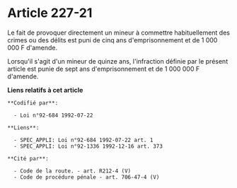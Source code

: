 # Article 227-21

Le fait de provoquer directement un mineur à commettre habituellement des crimes ou des délits est puni de cinq ans
d'emprisonnement et de 1 000 000 F d'amende.

Lorsqu'il s'agit d'un mineur de quinze ans, l'infraction définie par le présent article est punie de sept ans
d'emprisonnement et de 1 000 000 F d'amende.

**Liens relatifs à cet article**

	**Codifié par**:

	  - Loi n°92-684 1992-07-22

	**Liens**:

	  - SPEC_APPLI: Loi n°92-684 1992-07-22 art. 1
	  - SPEC_APPLI: Loi n°92-1336 1992-12-16 art. 373

	**Cité par**:

	  - Code de la route. - art. R212-4 (V)
	  - Code de procédure pénale - art. 706-47-4 (V)
